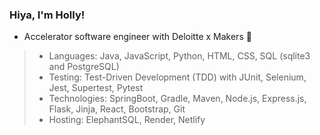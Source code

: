 ### Hiya, I'm Holly! ###
- Accelerator software engineer with Deloitte x Makers 🍃
  
>- Languages: Java, JavaScript, Python, HTML, CSS, SQL (sqlite3 and PostgreSQL)
>- Testing: Test-Driven Development (TDD) with JUnit, Selenium, Jest, Supertest, Pytest
>- Technologies: SpringBoot, Gradle, Maven, Node.js, Express.js, Flask, Jinja, React, Bootstrap, Git 
>- Hosting: ElephantSQL, Render, Netlify
